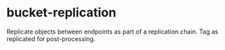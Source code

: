 # bucket-replication
Replicate objects between endpoints as part of a replication chain. Tag as replicated for post-processing.

